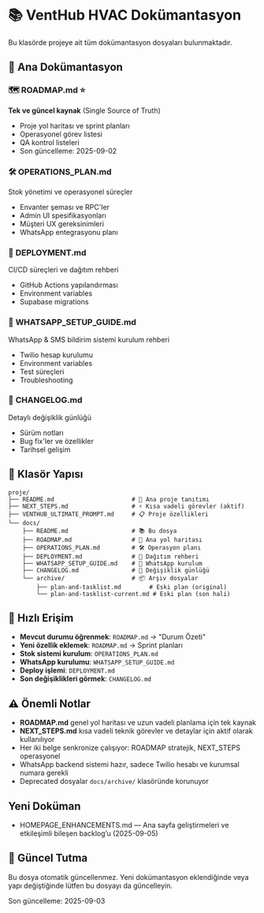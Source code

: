 # 📚 VentHub HVAC Dokümantasyon

Bu klasörde projeye ait tüm dokümantasyon dosyaları bulunmaktadır.

## 📖 Ana Dokümantasyon

### 🗺️ **ROADMAP.md** ⭐
**Tek ve güncel kaynak** (Single Source of Truth)
- Proje yol haritası ve sprint planları
- Operasyonel görev listesi
- QA kontrol listeleri
- Son güncelleme: 2025-09-02

### 🛠️ **OPERATIONS_PLAN.md**
Stok yönetimi ve operasyonel süreçler
- Envanter şeması ve RPC'ler
- Admin UI spesifikasyonları
- Müşteri UX gereksinimleri
- WhatsApp entegrasyonu planı

### 🚀 **DEPLOYMENT.md**
CI/CD süreçleri ve dağıtım rehberi
- GitHub Actions yapılandırması
- Environment variables
- Supabase migrations

### 📱 **WHATSAPP_SETUP_GUIDE.md**
WhatsApp & SMS bildirim sistemi kurulum rehberi
- Twilio hesap kurulumu
- Environment variables
- Test süreçleri
- Troubleshooting

### 📝 **CHANGELOG.md**
Detaylı değişiklik günlüğü
- Sürüm notları
- Bug fix'ler ve özellikler
- Tarihsel gelişim

## 📁 Klasör Yapısı

```
proje/
├── README.md                      # 📄 Ana proje tanıtımı
├── NEXT_STEPS.md                  # ⚡ Kısa vadeli görevler (aktif)
├── VENTHUB_ULTIMATE_PROMPT.md     # 📋 Proje özellikleri
└── docs/
    ├── README.md                  # 📚 Bu dosya
    ├── ROADMAP.md                 # 🎯 Ana yol haritası
    ├── OPERATIONS_PLAN.md         # 🛠️ Operasyon planı
    ├── DEPLOYMENT.md              # 🚀 Dağıtım rehberi
    ├── WHATSAPP_SETUP_GUIDE.md    # 📱 WhatsApp kurulum
    ├── CHANGELOG.md               # 📝 Değişiklik günlüğü
    └── archive/                   # 📦 Arşiv dosyalar
        ├── plan-and-tasklist.md        # Eski plan (original)
        └── plan-and-tasklist-current.md # Eski plan (son hali)
```

## 🎯 Hızlı Erişim

- **Mevcut durumu öğrenmek**: `ROADMAP.md` → "Durum Özeti"
- **Yeni özellik eklemek**: `ROADMAP.md` → Sprint planları
- **Stok sistemi kurulum**: `OPERATIONS_PLAN.md`
- **WhatsApp kurulumu**: `WHATSAPP_SETUP_GUIDE.md`
- **Deploy işlemi**: `DEPLOYMENT.md`
- **Son değişiklikleri görmek**: `CHANGELOG.md`

## ⚠️ Önemli Notlar

- **ROADMAP.md** genel yol haritası ve uzun vadeli planlama için tek kaynak
- **NEXT_STEPS.md** kısa vadeli teknik görevler ve detaylar için aktif olarak kullanılıyor
- Her iki belge senkronize çalışıyor: ROADMAP stratejik, NEXT_STEPS operasyonel
- WhatsApp backend sistemi hazır, sadece Twilio hesabı ve kurumsal numara gerekli
- Deprecated dosyalar `docs/archive/` klasöründe korunuyor

## Yeni Doküman

- HOMEPAGE_ENHANCEMENTS.md — Ana sayfa geliştirmeleri ve etkileşimli bileşen backlog’u (2025-09-05)

## 🔄 Güncel Tutma

Bu dosya otomatik güncellenmez. Yeni dokümantasyon eklendiğinde veya yapı değiştiğinde lütfen bu dosyayı da güncelleyin.

Son güncelleme: 2025-09-03
